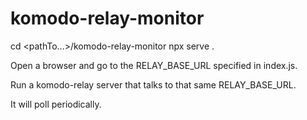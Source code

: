 # komodo-relay-monitor

cd <pathTo...>/komodo-relay-monitor
npx serve .

Open a browser and go to the RELAY_BASE_URL specified in index.js.

Run a komodo-relay server that talks to that same RELAY_BASE_URL.

It will poll periodically.
